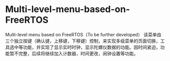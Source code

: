 # Multi-level-menu-based-on-FreeRTOS
Multi-level menu based on FreeRTOS（To be further developed）
该菜单由三个独立按键（确认键，上移键，下移键）控制，来实现多级菜单的页面切换，工具选中等功能，并实现了显示实时时钟，显示陀螺仪数据的功能。因时间紧迫，功能暂不完整，后续将继续加入计数器，时间更改，闹钟设置等功能。
